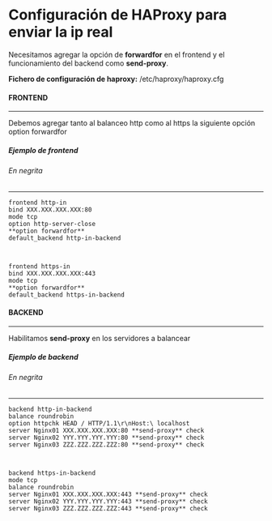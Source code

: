 # Configuración de HAProxy para enviar la ip real

Necesitamos agregar la opción de **forwardfor** en el frontend y el funcionamiento del backend como **send-proxy**.

**Fichero de configuración de haproxy:** /etc/haproxy/haproxy.cfg

#### FRONTEND
----
Debemos agregar tanto al balanceo http como al https la siguiente opción
	option forwardfor

##### Ejemplo de frontend
###### En negrita
----
	frontend http-in
	bind XXX.XXX.XXX.XXX:80
	mode tcp
	option http-server-close
	**option forwardfor**
	default_backend http-in-backend



	frontend https-in
	bind XXX.XXX.XXX.XXX:443
	mode tcp
	**option forwardfor**
	default_backend https-in-backend

#### BACKEND
----
Habilitamos **send-proxy** en los servidores a balancear
  
##### Ejemplo de backend
###### En negrita
----  
	backend http-in-backend
	balance roundrobin
	option httpchk HEAD / HTTP/1.1\r\nHost:\ localhost
	server Nginx01 XXX.XXX.XXX.XXX:80 **send-proxy** check
	server Nginx02 YYY.YYY.YYY.YYY:80 **send-proxy** check
	server Nginx03 ZZZ.ZZZ.ZZZ.ZZZ:80 **send-proxy** check



	backend https-in-backend
	mode tcp
	balance roundrobin
	server Nginx01 XXX.XXX.XXX.XXX:443 **send-proxy** check
	server Nginx02 YYY.YYY.YYY.YYY:443 **send-proxy** check
	server Nginx03 ZZZ.ZZZ.ZZZ.ZZZ:443 **send-proxy** check


